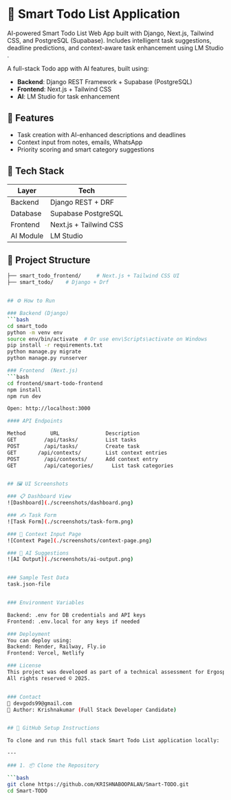 # 🧠 Smart Todo List Application
AI-powered Smart Todo List Web App built with Django, Next.js, Tailwind CSS, and PostgreSQL (Supabase). Includes intelligent task suggestions, deadline predictions, and context-aware task enhancement using LM Studio .

A full-stack Todo app with AI features, built using:
- **Backend**: Django REST Framework + Supabase (PostgreSQL)
- **Frontend**: Next.js + Tailwind CSS
- **AI**: LM Studio for task enhancement

## 🚀 Features
- Task creation with AI-enhanced descriptions and deadlines
- Context input from notes, emails, WhatsApp
- Priority scoring and smart category suggestions

## 🧰 Tech Stack
| Layer     | Tech              |
|-----------|-------------------|
| Backend   | Django REST + DRF |
| Database  | Supabase PostgreSQL |
| Frontend  | Next.js + Tailwind CSS |
| AI Module | LM Studio |

## 🔧 Project Structure

```bash
├── smart_todo_frontend/     # Next.js + Tailwind CSS UI
├── smart_todo/    # Django + Drf


## ⚙️ How to Run

### Backend (Django)
```bash
cd smart_todo
python -m venv env
source env/bin/activate  # Or use env\Scripts\activate on Windows
pip install -r requirements.txt
python manage.py migrate
python manage.py runserver

### Frontend  (Next.js)
```bash
cd frontend/smart-todo-frontend
npm install
npm run dev

Open: http://localhost:3000

#### API Endpoints

Method	      URL	            Description
GET      	/api/tasks/	        List tasks
POST	    /api/tasks/	        Create task
GET	      /api/contexts/	    List context entries
POST	    /api/contexts/	    Add context entry
GET     	/api/categories/	  List task categories


## 🖼 UI Screenshots

### 📋 Dashboard View
![Dashboard](./screenshots/dashboard.png)

### ✍️ Task Form
![Task Form](./screenshots/task-form.png)

### 🧠 Context Input Page
![Context Page](./screenshots/context-page.png)

### 🤖 AI Suggestions
![AI Output](./screenshots/ai-output.png)


### Sample Test Data
task.json-file


### Environment Variables

Backend: .env for DB credentials and API keys
Frontend: .env.local for any keys if needed

### Deployment
You can deploy using:
Backend: Render, Railway, Fly.io
Frontend: Vercel, Netlify

### License
This project was developed as part of a technical assessment for Ergosphere Solutions Pvt Ltd.
All rights reserved © 2025.


### Contact
📧 devgods99@gmail.com
🧑 Author: Krishnakumar (Full Stack Developer Candidate)


## 🧰 GitHub Setup Instructions

To clone and run this full stack Smart Todo List application locally:

---

### 1. 📦 Clone the Repository

```bash
git clone https://github.com/KRISHNABOOPALAN/Smart-TODO.git
cd Smart-TODO

